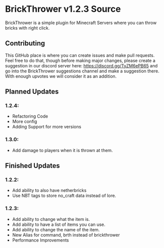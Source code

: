 # BrickThrower v1.2.3 Source

BrickThrower is a simple plugin for Minecraft Servers where you can throw bricks with right click. 

## Contributing
This GitHub place is where you can create issues and make pull requests. Feel free to do that, though before making major changes, please create a suggestion in our discord server here: https://discord.gg/TyZM6ePB65 and go into the BrickThrower suggestions channel and make a suggestion there. With enough upvotes we will consider it as an addition.


## Planned Updates 

### 1.2.4:
- Refactoring Code
- More config
- Adding Support for more versions

### 1.3.0:
- Add damage to players when it is thrown at them.


## Finished Updates

### 1.2.2:
- Add ability to also have netherbricks 
- Use NBT tags to store no_craft data instead of lore.

### 1.2.3:
- Add ability to change what the item is.
- Add ability to have a list of items you can use.
- Add ability to change the name of the item.
- New Alias for command, brth instead of brickthrower
- Performance Improvements
